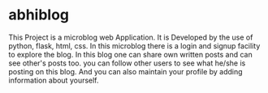 # abhiblog
This Project is a microblog web Application. It is Developed by the use of python, flask, html, css.
In this microblog there is a login and signup facility to explore the blog.
In this blog one can share  own written posts and can see other's posts too.
you can follow other users to see what he/she is posting on this blog.
And you can also maintain your profile by adding information about yourself.
